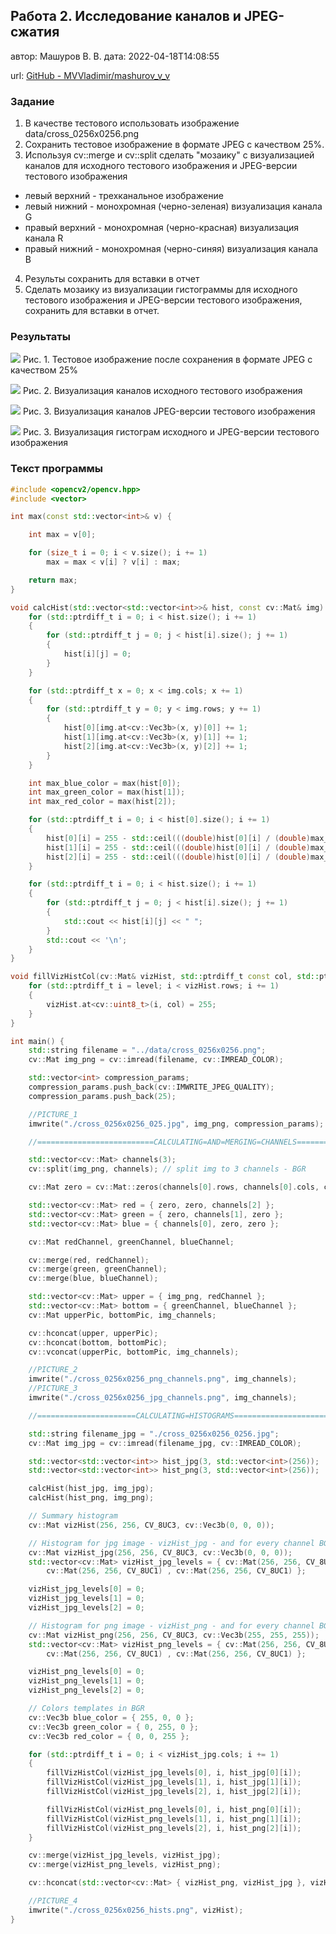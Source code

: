 ## Работа 2. Исследование каналов и JPEG-сжатия

автор: Машуров В. В.
дата: 2022-04-18T14:08:55

url: [GitHub - MVVladimir/mashurov_v_v](https://github.com/MVVladimir/mashurov_v_v.git)

<!-- url: https://github.com/MVVladimir/ImageProssecing\build.vs.2019\prj.labs\lab02 -->

### Задание

1. В качестве тестового использовать изображение data/cross_0256x0256.png
2. Сохранить тестовое изображение в формате JPEG с качеством 25%.
3. Используя cv::merge и cv::split сделать "мозаику" с визуализацией каналов для исходного тестового изображения и JPEG-версии тестового изображения
- левый верхний - трехканальное изображение
- левый нижний - монохромная (черно-зеленая) визуализация канала G
- правый верхний - монохромная (черно-красная) визуализация канала R
- правый нижний - монохромная (черно-синяя) визуализация канала B
4. Результы сохранить для вставки в отчет
5. Сделать мозаику из визуализации гистограммы для исходного тестового изображения и JPEG-версии тестового изображения, сохранить для вставки в отчет.

### Результаты

![](cross_0256x0256_025.jpg)
Рис. 1. Тестовое изображение после сохранения в формате JPEG с качеством 25%

![](cross_0256x0256_png_channels.png)
Рис. 2. Визуализация каналов исходного тестового изображения

![](cross_0256x0256_jpg_channels.png)
Рис. 3. Визуализация каналов JPEG-версии тестового изображения

![](cross_0256x0256_hists.png)
Рис. 3. Визуализация гистограм исходного и JPEG-версии тестового изображения

### Текст программы

```cpp
#include <opencv2/opencv.hpp>
#include <vector>

int max(const std::vector<int>& v) {

    int max = v[0];

    for (size_t i = 0; i < v.size(); i += 1)
        max = max < v[i] ? v[i] : max;

    return max;
}

void calcHist(std::vector<std::vector<int>>& hist, const cv::Mat& img) {
    for (std::ptrdiff_t i = 0; i < hist.size(); i += 1)
    {
        for (std::ptrdiff_t j = 0; j < hist[i].size(); j += 1)
        {
            hist[i][j] = 0;
        }
    }

    for (std::ptrdiff_t x = 0; x < img.cols; x += 1)
    {
        for (std::ptrdiff_t y = 0; y < img.rows; y += 1)
        {
            hist[0][img.at<cv::Vec3b>(x, y)[0]] += 1;
            hist[1][img.at<cv::Vec3b>(x, y)[1]] += 1;
            hist[2][img.at<cv::Vec3b>(x, y)[2]] += 1;
        }
    }

    int max_blue_color = max(hist[0]);
    int max_green_color = max(hist[1]);
    int max_red_color = max(hist[2]);

    for (std::ptrdiff_t i = 0; i < hist[0].size(); i += 1)
    {
        hist[0][i] = 255 - std::ceil(((double)hist[0][i] / (double)max_blue_color) * 255.);
        hist[1][i] = 255 - std::ceil(((double)hist[0][i] / (double)max_green_color) * 255.);
        hist[2][i] = 255 - std::ceil(((double)hist[0][i] / (double)max_red_color) * 255.);
    }

    for (std::ptrdiff_t i = 0; i < hist.size(); i += 1)
    {
        for (std::ptrdiff_t j = 0; j < hist[i].size(); j += 1)
        {
            std::cout << hist[i][j] << " ";
        }
        std::cout << '\n';
    }
}

void fillVizHistCol(cv::Mat& vizHist, std::ptrdiff_t const col, std::ptrdiff_t const level) {
    for (std::ptrdiff_t i = level; i < vizHist.rows; i += 1)
    {
        vizHist.at<cv::uint8_t>(i, col) = 255;
    }
}

int main() {
    std::string filename = "../data/cross_0256x0256.png";
    cv::Mat img_png = cv::imread(filename, cv::IMREAD_COLOR);

    std::vector<int> compression_params;
    compression_params.push_back(cv::IMWRITE_JPEG_QUALITY);
    compression_params.push_back(25);

    //PICTURE_1
    imwrite("./cross_0256x0256_025.jpg", img_png, compression_params); // Save as jpg with 75 persents loss

    //==========================CALCULATING=AND=MERGING=CHANNELS===============================

    std::vector<cv::Mat> channels(3);
    cv::split(img_png, channels); // split img to 3 channels - BGR

    cv::Mat zero = cv::Mat::zeros(channels[0].rows, channels[0].cols, channels[0].type());

    std::vector<cv::Mat> red = { zero, zero, channels[2] };
    std::vector<cv::Mat> green = { zero, channels[1], zero };
    std::vector<cv::Mat> blue = { channels[0], zero, zero };

    cv::Mat redChannel, greenChannel, blueChannel;

    cv::merge(red, redChannel);
    cv::merge(green, greenChannel);
    cv::merge(blue, blueChannel);

    std::vector<cv::Mat> upper = { img_png, redChannel };
    std::vector<cv::Mat> bottom = { greenChannel, blueChannel };
    cv::Mat upperPic, bottomPic, img_channels;

    cv::hconcat(upper, upperPic);
    cv::hconcat(bottom, bottomPic);
    cv::vconcat(upperPic, bottomPic, img_channels);

    //PICTURE_2
    imwrite("./cross_0256x0256_png_channels.png", img_channels);
    //PICTURE_3
    imwrite("./cross_0256x0256_jpg_channels.png", img_channels);

    //======================CALCULATING=HISTOGRAMS=================================================

    std::string filename_jpg = "./cross_0256x0256_0256.jpg";
    cv::Mat img_jpg = cv::imread(filename_jpg, cv::IMREAD_COLOR);

    std::vector<std::vector<int>> hist_jpg(3, std::vector<int>(256));
    std::vector<std::vector<int>> hist_png(3, std::vector<int>(256));

    calcHist(hist_jpg, img_jpg);
    calcHist(hist_png, img_png);

    // Summary histogram
    cv::Mat vizHist(256, 256, CV_8UC3, cv::Vec3b(0, 0, 0));

    // Histogram for jpg image - vizHist_jpg - and for every channel BGR
    cv::Mat vizHist_jpg(256, 256, CV_8UC3, cv::Vec3b(0, 0, 0));
    std::vector<cv::Mat> vizHist_jpg_levels = { cv::Mat(256, 256, CV_8UC1) ,
        cv::Mat(256, 256, CV_8UC1) , cv::Mat(256, 256, CV_8UC1) };

    vizHist_jpg_levels[0] = 0;
    vizHist_jpg_levels[1] = 0;
    vizHist_jpg_levels[2] = 0;

    // Histogram for png image - vizHist_png - and for every channel BGR
    cv::Mat vizHist_png(256, 256, CV_8UC3, cv::Vec3b(255, 255, 255));
    std::vector<cv::Mat> vizHist_png_levels = { cv::Mat(256, 256, CV_8UC1) ,
        cv::Mat(256, 256, CV_8UC1) , cv::Mat(256, 256, CV_8UC1) };

    vizHist_png_levels[0] = 0;
    vizHist_png_levels[1] = 0;
    vizHist_png_levels[2] = 0;

    // Colors templates in BGR
    cv::Vec3b blue_color = { 255, 0, 0 };
    cv::Vec3b green_color = { 0, 255, 0 };
    cv::Vec3b red_color = { 0, 0, 255 };

    for (std::ptrdiff_t i = 0; i < vizHist_jpg.cols; i += 1)
    {
        fillVizHistCol(vizHist_jpg_levels[0], i, hist_jpg[0][i]);
        fillVizHistCol(vizHist_jpg_levels[1], i, hist_jpg[1][i]);
        fillVizHistCol(vizHist_jpg_levels[2], i, hist_jpg[2][i]);

        fillVizHistCol(vizHist_png_levels[0], i, hist_png[0][i]);
        fillVizHistCol(vizHist_png_levels[1], i, hist_png[1][i]);
        fillVizHistCol(vizHist_png_levels[2], i, hist_png[2][i]);
    }

    cv::merge(vizHist_jpg_levels, vizHist_jpg);
    cv::merge(vizHist_png_levels, vizHist_png);

    cv::hconcat(std::vector<cv::Mat> { vizHist_png, vizHist_jpg }, vizHist);

    //PICTURE_4
    imwrite("./cross_0256x0256_hists.png", vizHist);
}
```

